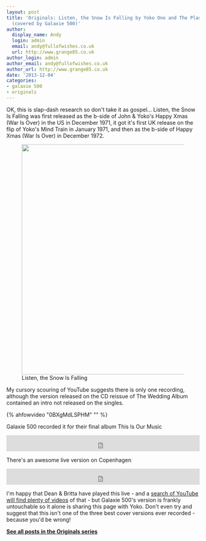 ```yaml
---
layout: post
title: 'Originals: Listen, the Snow Is Falling by Yoko Ono and The Plastic Ono Band
  (covered by Galaxie 500)'
author:
  display_name: Andy
  login: admin
  email: andy@fullofwishes.co.uk
  url: http://www.grange85.co.uk
author_login: admin
author_email: andy@fullofwishes.co.uk
author_url: http://www.grange85.co.uk
date: '2013-12-04'
categories:
- galaxie 500
- originals
---
```

<p>OK, this is slap-dash research so don't take it as gospel... Listen, the Snow Is Falling was first released as the b-side of John & Yoko's Happy Xmas (War Is Over) in the US in December 1971, it got it's first UK release on the flip of Yoko's Mind Train in January 1971, and then as the b-side of Happy Xmas (War Is Over) in December 1972.<br />
<figure class="caption aligncenter"><img src="https://media.fullofwishes.co.uk/00-misc/pictures/yoko-ono-listen-the-snow-is-falling-apple.jpg" width="596" height="599" class /><figcaption class="caption-text"> Listen, the Snow Is Falling</figcaption></figure>
My cursory scouring of YouTube suggests there is only one recording, although the version released on the CD reissue of The Wedding Album contained an intro not released on the singles.</p>

{% ahfowvideo "0BXgMdLSPHM" "" %}

<p>Galaxie 500 recorded it for their final album This Is Our Music </p>
<p><iframe style="border: 0; width: 100%; height: 42px;" src="https://bandcamp.com/EmbeddedPlayer/album=2405309532/size=small/bgcol=ffffff/linkcol=0687f5/track=3594938743/transparent=true/" seamless><a href="http://galaxie500.bandcamp.com/album/this-is-our-music">This Is Our Music by Galaxie 500</a></iframe></p>
<p>There's an awesome live version on Copenhagen</p>
<p><iframe style="border: 0; width: 100%; height: 42px;" src="https://bandcamp.com/EmbeddedPlayer/album=3510813574/size=small/bgcol=ffffff/linkcol=0687f5/track=3152425973/transparent=true/" seamless><a href="http://galaxie500.bandcamp.com/album/copenhagen-live">Copenhagen (live) by Galaxie 500</a></iframe></p>
<p>I'm happy that Dean & Britta have played this live - and a <a href="http://www.youtube.com/results?search_query=dean+wareham+listen+the+snow+is+falling&page=&utm_source=opensearch">search of YouTube will find plenty of videos</a> of that - but Galaxie 500's version is frankly untouchable so it alone is sharing this page with Yoko. Don't even try and suggest that this isn't one of the three best cover versions ever recorded - because you'd be wrong!</p>
<p><strong><a href="/category/originals/" title="List: Originals">See all posts in the Originals series</a></strong></p>
